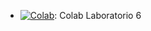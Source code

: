 * [![Colab](https://colab.research.google.com/assets/colab-badge.svg)](https://colab.research.google.com/drive/1dLIr8Z0kCg3iFpEF5QejXwwBDLYHlAJV?usp=sharing): Colab Laboratorio 6
